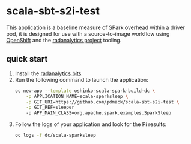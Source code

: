 # scala-sbt-s2i-test

This application is a baseline measure of SPark overhead within a driver pod, 
it is designed for use with a source-to-image workflow using 
[OpenShift](https://www.openshift.org) and the
[radanalytics project](https://radanalytics.io) tooling.

## quick start

1. Install the [radanalytics bits](https://radanalytics.io/get-started)
1. Run the following command to launch the application:
   ```bash
   oc new-app --template oshinko-scala-spark-build-dc \
       -p APPLICATION_NAME=scala-sparksleep \
       -p GIT_URI=https://github.com/pdmack/scala-sbt-s2i-test \
       -p GIT_REF=sleeper
       -p APP_MAIN_CLASS=org.apache.spark.examples.SparkSleep
   ```
1. Follow the logs of your application and look for the Pi results:
   ```bash
   oc logs -f dc/scala-sparksleep
   ```

